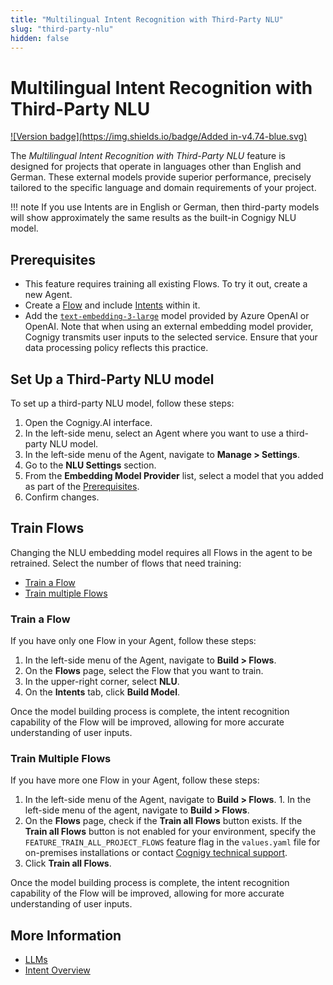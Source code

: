 ```yaml
---
title: "Multilingual Intent Recognition with Third-Party NLU"
slug: "third-party-nlu"
hidden: false
---
```


# Multilingual Intent Recognition with Third-Party NLU

[![Version badge](https://img.shields.io/badge/Added in-v4.74-blue.svg)](../../release-notes/4.74.md)

The _Multilingual Intent Recognition with Third-Party NLU_ feature is designed for projects that operate in languages other than English and German. 
These external models provide superior performance, precisely tailored to the specific language and domain requirements of your project.

!!! note
    If you use Intents are in English or German,
    then third-party models will show approximately the same results as the built-in Cognigy NLU model.

## Prerequisites

- This feature requires training all existing Flows. To try it out, create a new Agent.
- Create a [Flow](../resources/build/flows.md) and include [Intents](nlu-overview/overview.md) within it.
- Add the [`text-embedding-3-large`](../resources/build/llm.md#add-a-model) model provided by Azure OpenAI or OpenAI. Note that when using an external embedding model provider, Cognigy transmits user inputs to the selected service. Ensure that your data processing policy reflects this practice.

## Set Up a Third-Party NLU model

To set up a third-party NLU model, follow these steps:

1. Open the Cognigy.AI interface. 
2. In the left-side menu, select an Agent where you want to use a third-party NLU model. 
3. In the left-side menu of the Agent, navigate to **Manage > Settings**.
4. Go to the **NLU Settings** section.
5. From the **Embedding Model Provider** list, select a model that you added as part of the [Prerequisites](#prerequisites).
6. Confirm changes.

## Train Flows

Changing the NLU embedding model requires all Flows in the agent to be retrained.
Select the number of flows that need training:

- [Train a Flow](#train-a-flow)
- [Train multiple Flows](#train-multiple-flows)

### Train a Flow

If you have only one Flow in your Agent, follow these steps:

1. In the left-side menu of the Agent, navigate to **Build > Flows**.
2. On the **Flows** page, select the Flow that you want to train.
3. In the upper-right corner, select **NLU**.
4. On the **Intents** tab, click **Build Model**.

Once the model building process is complete, the intent recognition capability of the Flow will be improved, allowing for more accurate understanding of user inputs.

### Train Multiple Flows

If you have more one Flow in your Agent, follow these steps:

1. In the left-side menu of the Agent, navigate to **Build > Flows**. 1. In the left-side menu of the agent, navigate to **Build > Flows**. 
2. On the **Flows** page, check if the **Train all Flows** button exists. If the **Train all Flows** button is not enabled for your environment, specify the `FEATURE_TRAIN_ALL_PROJECT_FLOWS` feature flag in the `values.yaml` file for on-premises installations or contact [Cognigy technical support](https://docs.cognigy.com/help/get-help/).
3. Click **Train all Flows**. 

Once the model building process is complete, the intent recognition capability of the Flow will be improved, allowing for more accurate understanding of user inputs.


## More Information

- [LLMs](../resources/build/llm.md)
- [Intent Overview](nlu-overview/overview.md)